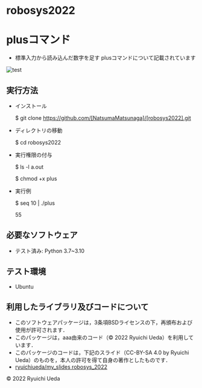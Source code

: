 # robosys2022
# plusコマンド
 * 標準入力から読み込んだ数字を足す plusコマンドについて記載されています

![test](https://github.com/NatsumaMatsunaga/robosys2022/actions/workflows/test.yml/badge.svg)

## 実行方法

* インストール

  $ git clone https://github.com/[NatsumaMatsunaga]/[robosys2022].git

* ディレクトリの移動

  $ cd robosys2022

* 実行権限の付与

  $ ls -l a.out

  $ chmod +x plus

* 実行例

  $ seq 10 | ./plus

  55

 ## 必要なソフトウェア
 * テスト済み: Python 3.7~3.10
 
 ## テスト環境
 * Ubuntu
 
 ## 利用したライブラリ及びコードについて

 * このソフトウェアパッケージは，3条項BSDライセンスの下，再頒布および使用が許可されます．
  * このパッケージは，aaa由来のコード（© 2022 Ryuichi Ueda）を利用しています．
  * このパッケージのコードは，下記のスライド（CC-BY-SA 4.0 by Ryuichi Ueda）のものを，本人の許可を得て自身の著作としたものです．
  * [ryuichiueda/my_slides robosys_2022](https://github.com/ryuichiueda/my_slides/tree/master/robosys_2022)

 
 © 2022 Ryuichi Ueda


